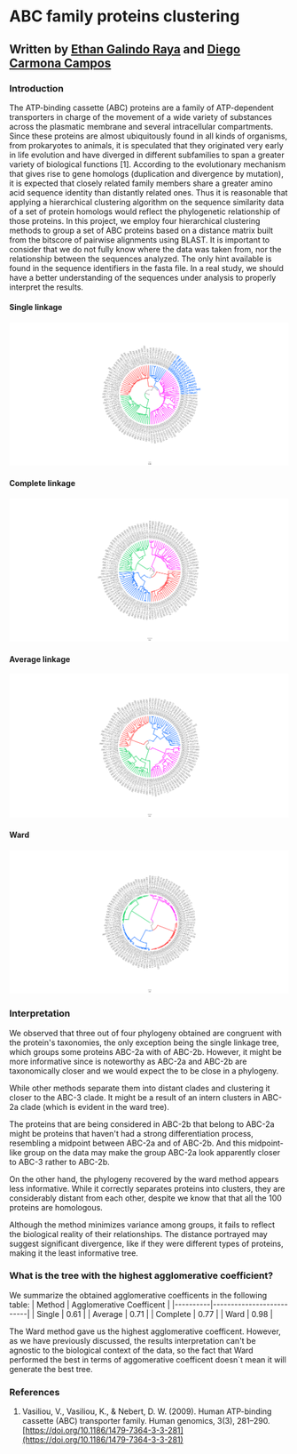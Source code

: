 # ABC family proteins clustering

## Written by [Ethan Galindo Raya](https://ethan-gr.github.io/ethangr.io/) and [Diego Carmona Campos](https://diego-carc.github.io/diego-carc.io/)

### Introduction 
The ATP-binding cassette (ABC) proteins are a family of ATP-dependent transporters in charge of the movement of a wide variety of substances across the plasmatic membrane and several intracellular compartments. Since these proteins are almost ubiquitously found in all kinds of organisms, from prokaryotes to animals, it is speculated that they originated very early in life evolution and have diverged in different subfamilies to span a greater variety of biological functions [1]. 
According to the evolutionary mechanism that gives rise to gene homologs (duplication and divergence by mutation), it is expected that closely related family members share a greater amino acid sequence identity than distantly related ones. Thus it is reasonable that applying a hierarchical clustering algorithm on the sequence similarity data of a set of protein homologs would reflect the phylogenetic relationship of those proteins. In this project, we employ four hierarchical clustering methods to group a set of ABC proteins based on a distance matrix built from the bitscore of pairwise alignments using BLAST. It is important to consider that we do not fully know where the data was taken from, nor the relationship between the sequences analyzed. The only hint available is found in the sequence identifiers in the fasta file. In a real study, we should have a better understanding of the sequences under analysis to properly interpret the results.

#### Single linkage
![](figures/phyloTree_single.newick.png)

#### Complete linkage
![](figures/phyloTree_average.newick.png)

#### Average linkage
![](figures/phyloTree_complete.newick.png)

#### Ward
![](figures/phyloTree_ward.newick.png)

### Interpretation

We observed that three out of four phylogeny obtained are congruent with the protein's taxonomies, the only exception being the single linkage tree, which groups some proteins ABC-2a with of ABC-2b. However, it might be more informative since is noteworthy as ABC-2a and ABC-2b are taxonomically closer and we would expect the to be close in a phylogeny.

While other methods separate them into distant clades and clustering it closer to the ABC-3 clade. It might be a result of an intern clusters in ABC-2a clade (which is evident in the ward tree). 

The proteins that are being considered in ABC-2b that belong to ABC-2a might be proteins that haven't had a strong differentiation process, resembling a midpoint between ABC-2a and of ABC-2b. And this midpoint-like group on the data may make the group ABC-2a look apparently closer to ABC-3 rather to ABC-2b.

On the other hand, the phylogeny recovered by the ward method appears less informative. While it correctly separates proteins into clusters, they are considerably distant from each other, despite we know that that all the 100 proteins are homologous.

Although the method minimizes variance among groups, it fails to reflect the biological reality of their relationships. The distance portrayed may suggest significant divergence, like if they were different types of proteins, making it the least informative tree. 

### What is the tree with the highest agglomerative coefficient?
We summarize the obtained agglomerative coefficents in the following table:
| Method   | Agglomerative Coefficent |
|----------|--------------------------|
| Single   | 0.61                     |
| Average  | 0.71                     |
| Complete | 0.77                     |
| Ward     | 0.98                     |

The Ward method gave us the highest agglomerative coefficent. However, as we have previously discussed, the results interpretation can't be agnostic  to the biological context of the data, so the fact that Ward performed the best in terms of aggomerative coefficent doesn´t mean it will generate the best tree. 

### References
1. Vasiliou, V., Vasiliou, K., & Nebert, D. W. (2009). Human ATP-binding cassette (ABC) transporter family. Human genomics, 3(3), 281–290. [https://doi.org/10.1186/1479-7364-3-3-281](https://doi.org/10.1186/1479-7364-3-3-281)
